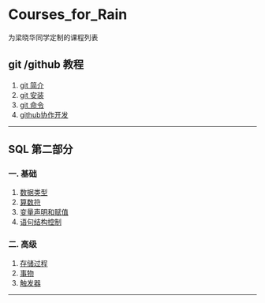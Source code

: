 # Courses_for_Rain
为梁晓华同学定制的课程列表

## git /github 教程

1. [git 简介](/git.md)
2. [git 安装](/git-install.md)
3. [git 命令](/git-command.md)
4. [github协作开发](/github.md)

<hr />

## SQL 第二部分

### 一. 基础
1. [数据类型](/DataType.md)
2. [算数符](/Operator.md)
3. [变量声明和赋值](/Variable.md)
4. [语句结构控制](/Structure-Control.md)
### 二. 高级
1. [存储过程](/Stored-Procedure.md)
2. [事物](/Transaction.md)
3. [触发器](/Trigger.md)

<hr />